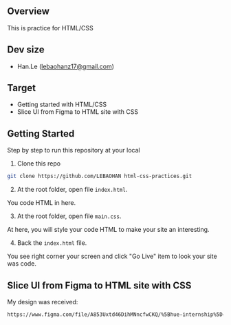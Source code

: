 ## Overview
This is practice for HTML/CSS
## Dev size

- Han.Le (lebaohanz17@gmail.com)

## Target
- Getting started with HTML/CSS
- Slice UI from Figma to HTML site with CSS
## Getting Started

Step by step to run this repository at your local

1. Clone this repo

```bash
git clone https://github.com/LEBAOHAN html-css-practices.git
```

2. At the root folder, open file `index.html`.

You code HTML in here.

3. At the root folder, open file `main.css`.

At here, you will style your code HTML to make your site an interesting.

4. Back the `index.html` file.

You see right corner your screen and click "Go Live" item to look your site was code.

## Slice UI from Figma to HTML site with CSS

My design was received: 
```bash
https://www.figma.com/file/A853Uxtd46DihMNncfwCKQ/%5Bhue-internship%5D---Le-Bao-Han?node-id=0%3A1
```
